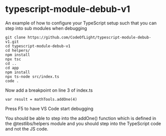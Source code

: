 # typescript-module-debub-v1
An example of how to configure your TypeScript setup such that you can step into sub modules when debugging

```
git clone https://github.com/CodeOfLight/typescript-module-debub-v1.git
cd typescript-module-debub-v1
cd helpers/
npm install
npx tsc 
cd ..
cd app
npm install
npx ts-node src/index.ts
code .
```

Now add a breakpoint on line 3 of index.ts


```
var result = mathTools.addOne(4)

```

Press F5 to have VS Code start debugging 

You should be able to step into the addOne() function which is defined in the @testlibs/helpers module and you should step into the TypeScript code and not the JS code. 

